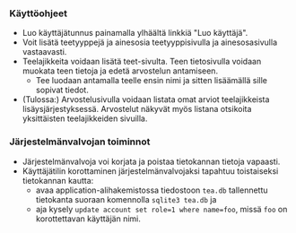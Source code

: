 ### Käyttöohjeet
- Luo käyttäjätunnus painamalla ylhäältä linkkiä "Luo käyttäjä".
- Voit lisätä teetyyppejä ja ainesosia teetyyppisivulla ja ainesosasivulla vastaavasti.
- Teelajikkeita voidaan lisätä teet-sivulta. Teen tietosivulla voidaan muokata teen tietoja ja edetä arvostelun antamiseen.
  - Tee luodaan antamalla teelle ensin nimi ja sitten lisäämällä sille sopivat tiedot.
- (Tulossa:) Arvostelusivulla voidaan listata omat arviot teelajikkeista lisäysjärjestyksessä. Arvostelut näkyvät myös listana otsikoita yksittäisten teelajikkeiden sivuilla.

### Järjestelmänvalvojan toiminnot
- Järjestelmänvalvoja voi korjata ja poistaa tietokannan tietoja vapaasti.
- Käyttäjätilin korottaminen järjestelmänvalvojaksi tapahtuu toistaiseksi tietokannan kautta:
  - avaa application-alihakemistossa tiedostoon `tea.db` tallennettu tietokanta suoraan komennolla `sqlite3 tea.db` ja
  - aja kysely `update account set role=1 where name=foo`, missä `foo` on korottettavan käyttäjän nimi.
